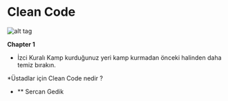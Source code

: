 # Clean Code
![alt tag](https://www.butterfly.com.au/images/easyblog_images/27/2e1ax_butterfly_entry_ARASH-clean-code.jpg)

**Chapter 1**
 * İzci Kuralı
 Kamp kurduğunuz yeri kamp kurmadan önceki halinden daha temiz bırakın. 

 *Üstadlar için Clean Code nedir ?

 - ** Sercan Gedik

